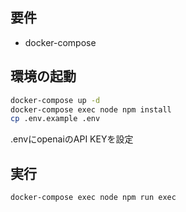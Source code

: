 ## 要件

* docker-compose

## 環境の起動

```bash
docker-compose up -d
docker-compose exec node npm install
cp .env.example .env
```

.envにopenaiのAPI KEYを設定

## 実行

```bash
docker-compose exec node npm run exec
```

